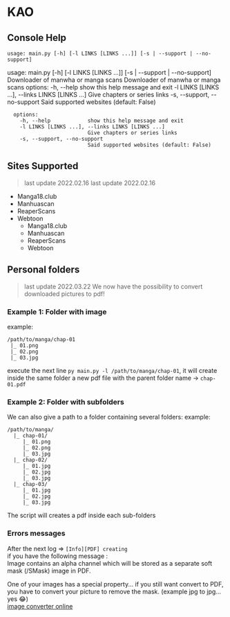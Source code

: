 # KAO
## Console Help
```
usage: main.py [-h] [-l LINKS [LINKS ...]] [-s | --support | --no-support]
  ```
  usage: main.py [-h] [-l LINKS [LINKS ...]] [-s | --support | --no-support]
Downloader of manwha or manga scans
  Downloader of manwha or manga scans
options:
  -h, --help            show this help message and exit
  -l LINKS [LINKS ...], --links LINKS [LINKS ...]
                        Give chapters or series links
  -s, --support, --no-support
                        Said supported websites (default: False)
```
  options:
    -h, --help            show this help message and exit
    -l LINKS [LINKS ...], --links LINKS [LINKS ...]
                          Give chapters or series links
    -s, --support, --no-support
                          Said supported websites (default: False)
  ```

## Sites Supported
> last update 2022.02.16
  > last update 2022.02.16
* Manga18.club
* Manhuascan
* ReaperScans
* Webtoon
  * Manga18.club
  * Manhuascan
  * ReaperScans
  * Webtoon

## Personal folders
  > last update 2022.03.22
  We now have the possibility to convert downloaded pictures to pdf!

### Example 1: Folder with image
  example:
  ```
  /path/to/manga/chap-01
   |_ 01.png
   |_ 02.png
   |_ 03.jpg
  ```

  execute the next line `py main.py -l /path/to/manga/chap-01`, it will create inside the same folder a new pdf file with the parent folder name -> `chap-01.pdf`

### Example 2: Folder with subfolders 
  We can also give a path to a folder containing several folders:
  example:
  ```
  /path/to/manga/
    |_ chap-01/
       |_ 01.png
       |_ 02.png
       |_ 03.jpg
    |_ chap-02/
       |_ 01.jpg
       |_ 02.jpg
       |_ 03.jpg
    |_ chap-03/
       |_ 01.jpg
       |_ 02.jpg
       |_ 03.jpg
  ```

  The script will creates a pdf inside each sub-folders
  
### Errors messages
  After the next log => `[Info][PDF] creating`    
  if you have the following message :   
    Image contains an alpha channel which will be stored as a separate soft mask (/SMask) image in PDF.
      
  One of your images has a special property... if you still want convert to PDF, you have to convert your picture to remove the mask.
  (example jpg to jpg... yes 😂)    
  [image converter online](https://convertio.co/image-converter/)
